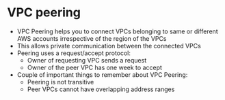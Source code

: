 
# VPC peering
- VPC Peering helps you to connect VPCs belonging to same or different AWS accounts irrespective of the region of the VPCs
- This allows private communication between the connected VPCs
- Peering uses a request/accept protocol:
  - Owner of requesting VPC sends a request 
  - Owner of the peer VPC has one week to accept
- Couple of important things to remember about VPC Peering:
  - Peering is not transitive 
  - Peer VPCs cannot have overlapping address ranges